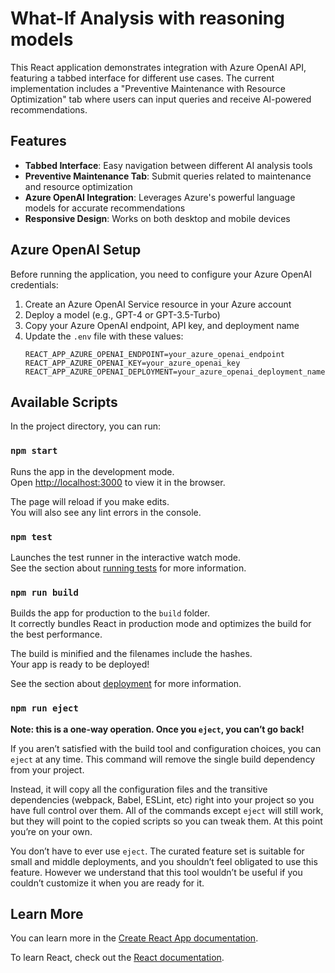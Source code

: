 # What-If Analysis with reasoning models

This React application demonstrates integration with Azure OpenAI API, featuring a tabbed interface for different use cases. The current implementation includes a "Preventive Maintenance with Resource Optimization" tab where users can input queries and receive AI-powered recommendations.

## Features

- **Tabbed Interface**: Easy navigation between different AI analysis tools
- **Preventive Maintenance Tab**: Submit queries related to maintenance and resource optimization
- **Azure OpenAI Integration**: Leverages Azure's powerful language models for accurate recommendations
- **Responsive Design**: Works on both desktop and mobile devices

## Azure OpenAI Setup

Before running the application, you need to configure your Azure OpenAI credentials:

1. Create an Azure OpenAI Service resource in your Azure account
2. Deploy a model (e.g., GPT-4 or GPT-3.5-Turbo) 
3. Copy your Azure OpenAI endpoint, API key, and deployment name
4. Update the `.env` file with these values:
   ```
   REACT_APP_AZURE_OPENAI_ENDPOINT=your_azure_openai_endpoint
   REACT_APP_AZURE_OPENAI_KEY=your_azure_openai_key
   REACT_APP_AZURE_OPENAI_DEPLOYMENT=your_azure_openai_deployment_name
   ```

## Available Scripts

In the project directory, you can run:

### `npm start`

Runs the app in the development mode.\
Open [http://localhost:3000](http://localhost:3000) to view it in the browser.

The page will reload if you make edits.\
You will also see any lint errors in the console.

### `npm test`

Launches the test runner in the interactive watch mode.\
See the section about [running tests](https://facebook.github.io/create-react-app/docs/running-tests) for more information.

### `npm run build`

Builds the app for production to the `build` folder.\
It correctly bundles React in production mode and optimizes the build for the best performance.

The build is minified and the filenames include the hashes.\
Your app is ready to be deployed!

See the section about [deployment](https://facebook.github.io/create-react-app/docs/deployment) for more information.

### `npm run eject`

**Note: this is a one-way operation. Once you `eject`, you can’t go back!**

If you aren’t satisfied with the build tool and configuration choices, you can `eject` at any time. This command will remove the single build dependency from your project.

Instead, it will copy all the configuration files and the transitive dependencies (webpack, Babel, ESLint, etc) right into your project so you have full control over them. All of the commands except `eject` will still work, but they will point to the copied scripts so you can tweak them. At this point you’re on your own.

You don’t have to ever use `eject`. The curated feature set is suitable for small and middle deployments, and you shouldn’t feel obligated to use this feature. However we understand that this tool wouldn’t be useful if you couldn’t customize it when you are ready for it.

## Learn More

You can learn more in the [Create React App documentation](https://facebook.github.io/create-react-app/docs/getting-started).

To learn React, check out the [React documentation](https://reactjs.org/).

